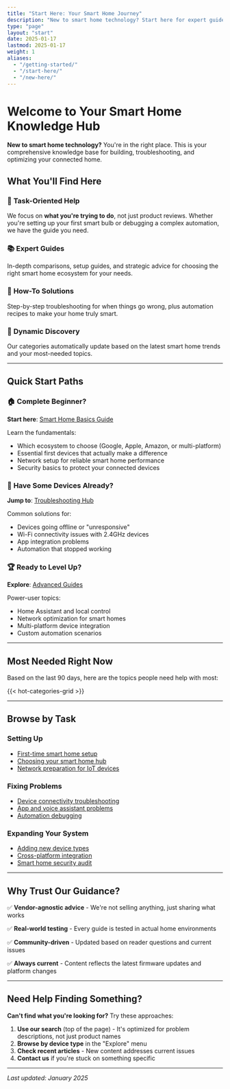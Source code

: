 ```yaml
---
title: "Start Here: Your Smart Home Journey"
description: "New to smart home technology? Start here for expert guides, troubleshooting help, and everything you need to build your connected home."
type: "page"
layout: "start"
date: 2025-01-17
lastmod: 2025-01-17
weight: 1
aliases:
  - "/getting-started/"
  - "/start-here/"
  - "/new-here/"
---
```


# Welcome to Your Smart Home Knowledge Hub

**New to smart home technology?** You're in the right place. This is your comprehensive knowledge base for building, troubleshooting, and optimizing your connected home.

## What You'll Find Here

### 🎯 **Task-Oriented Help**
We focus on **what you're trying to do**, not just product reviews. Whether you're setting up your first smart bulb or debugging a complex automation, we have the guide you need.

### 📚 **Expert Guides**
In-depth comparisons, setup guides, and strategic advice for choosing the right smart home ecosystem for your needs.

### 🔧 **How-To Solutions**
Step-by-step troubleshooting for when things go wrong, plus automation recipes to make your home truly smart.

### 🧭 **Dynamic Discovery**
Our categories automatically update based on the latest smart home trends and your most-needed topics.

---

## Quick Start Paths

### 🏠 **Complete Beginner?**
**Start here**: [Smart Home Basics Guide](/guides/smart-home-basics/)

Learn the fundamentals:
- Which ecosystem to choose (Google, Apple, Amazon, or multi-platform)
- Essential first devices that actually make a difference
- Network setup for reliable smart home performance
- Security basics to protect your connected devices

### 🔌 **Have Some Devices Already?**
**Jump to**: [Troubleshooting Hub](/how-to/)

Common solutions for:
- Devices going offline or "unresponsive"
- Wi-Fi connectivity issues with 2.4GHz devices
- App integration problems
- Automation that stopped working

### 🏆 **Ready to Level Up?**
**Explore**: [Advanced Guides](/guides/)

Power-user topics:
- Home Assistant and local control
- Network optimization for smart homes
- Multi-platform device integration
- Custom automation scenarios

---

## Most Needed Right Now

Based on the last 90 days, here are the topics people need help with most:

{{< hot-categories-grid >}}

---

## Browse by Task

### **Setting Up**
- [First-time smart home setup](/guides/first-time-setup/)
- [Choosing your smart home hub](/guides/hub-comparison/)
- [Network preparation for IoT devices](/guides/network-setup/)

### **Fixing Problems**
- [Device connectivity troubleshooting](/how-to/connectivity-issues/)
- [App and voice assistant problems](/how-to/app-integration/)
- [Automation debugging](/how-to/automation-fixes/)

### **Expanding Your System**
- [Adding new device types](/guides/device-expansion/)
- [Cross-platform integration](/guides/multi-platform/)
- [Smart home security audit](/guides/security-checklist/)

---

## Why Trust Our Guidance?

✅ **Vendor-agnostic advice** - We're not selling anything, just sharing what works

✅ **Real-world testing** - Every guide is tested in actual home environments

✅ **Community-driven** - Updated based on reader questions and current issues

✅ **Always current** - Content reflects the latest firmware updates and platform changes

---

## Need Help Finding Something?

**Can't find what you're looking for?** Try these approaches:

1. **Use our search** (top of the page) - It's optimized for problem descriptions, not just product names
2. **Browse by device type** in the "Explore" menu
3. **Check recent articles** - New content addresses current issues
4. **Contact us** if you're stuck on something specific

---

*Last updated: January 2025*